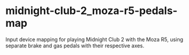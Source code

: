 # midnight-club-2_moza-r5-pedals-map
Input device mapping for playing Midnight Club 2 with the Moza R5, using separate brake and gas pedals with their respective axes.
